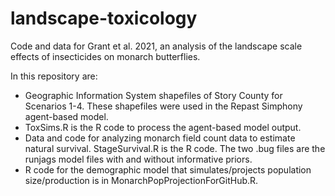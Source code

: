 # landscape-toxicology
Code and data for Grant et al. 2021, an analysis of the landscape scale effects of insecticides on monarch butterflies.

In this repository are:
  * Geographic Information System shapefiles of Story County for Scenarios 1-4. These shapefiles were used in the Repast Simphony agent-based model.
  * ToxSims.R is the R code to process the agent-based model output. 
  * Data and code for analyzing monarch field count data to estimate natural survival. StageSurvival.R is the R code. The two .bug files are the runjags model files with and without informative priors. 
  * R code for the demographic model that simulates/projects population size/production is in MonarchPopProjectionForGitHub.R.
  
